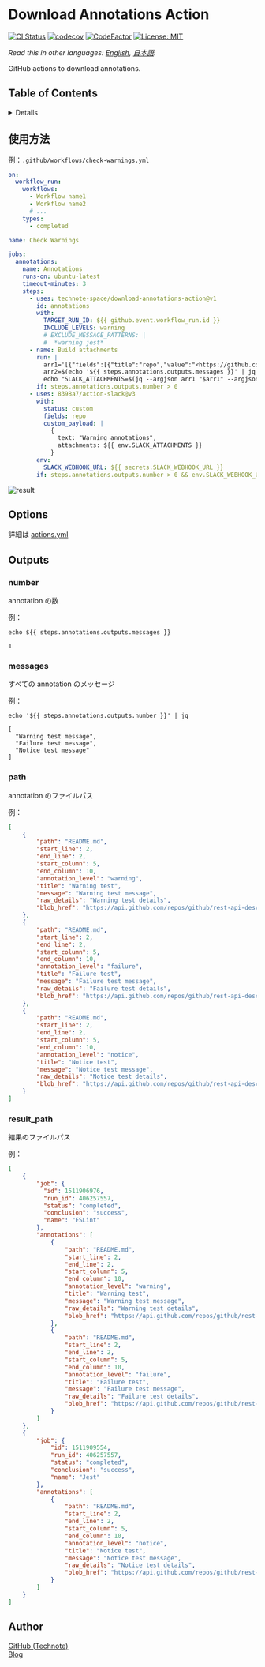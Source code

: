 # Download Annotations Action

[![CI Status](https://github.com/technote-space/download-annotations-action/workflows/CI/badge.svg)](https://github.com/technote-space/download-annotations-action/actions)
[![codecov](https://codecov.io/gh/technote-space/download-annotations-action/branch/master/graph/badge.svg)](https://codecov.io/gh/technote-space/download-annotations-action)
[![CodeFactor](https://www.codefactor.io/repository/github/technote-space/download-annotations-action/badge)](https://www.codefactor.io/repository/github/technote-space/download-annotations-action)
[![License: MIT](https://img.shields.io/badge/License-MIT-blue.svg)](https://github.com/technote-space/download-annotations-action/blob/master/LICENSE)

*Read this in other languages: [English](README.md), [日本語](README.ja.md).*

GitHub actions to download annotations.

## Table of Contents

<!-- START doctoc generated TOC please keep comment here to allow auto update -->
<!-- DON'T EDIT THIS SECTION, INSTEAD RE-RUN doctoc TO UPDATE -->
<details>
<summary>Details</summary>

- [使用方法](#%E4%BD%BF%E7%94%A8%E6%96%B9%E6%B3%95)
- [Options](#options)
- [Outputs](#outputs)
  - [number](#number)
  - [messages](#messages)
  - [path](#path)
  - [result_path](#result_path)
- [Author](#author)

</details>
<!-- END doctoc generated TOC please keep comment here to allow auto update -->

## 使用方法
例：`.github/workflows/check-warnings.yml`  
```yaml
on:
  workflow_run:
    workflows:
      - Workflow name1
      - Workflow name2
      # ...
    types:
      - completed

name: Check Warnings

jobs:
  annotations:
    name: Annotations
    runs-on: ubuntu-latest
    timeout-minutes: 3
    steps:
      - uses: technote-space/download-annotations-action@v1
        id: annotations
        with:
          TARGET_RUN_ID: ${{ github.event.workflow_run.id }}
          INCLUDE_LEVELS: warning
          # EXCLUDE_MESSAGE_PATTERNS: |
          #  *warning jest*
      - name: Build attachments
        run: |
          arr1='[{"fields":[{"title":"repo","value":"<https://github.com/${{ github.repository }}|${{ github.repository }}>","short":true},{"title":"action","value":"<${{ github.event.workflow_run.html_url }}|action>","short":true}]}]'
          arr2=$(echo '${{ steps.annotations.outputs.messages }}' | jq -c 'map({"color":"warning","text":"```\(.)```"})')
          echo "SLACK_ATTACHMENTS=$(jq --argjson arr1 "$arr1" --argjson arr2 "$arr2" -nc '$arr1 + $arr2')" >> $GITHUB_ENV
        if: steps.annotations.outputs.number > 0
      - uses: 8398a7/action-slack@v3
        with:
          status: custom
          fields: repo
          custom_payload: |
            {
              text: "Warning annotations",
              attachments: ${{ env.SLACK_ATTACHMENTS }}
            }
        env:
          SLACK_WEBHOOK_URL: ${{ secrets.SLACK_WEBHOOK_URL }}
        if: steps.annotations.outputs.number > 0 && env.SLACK_WEBHOOK_URL
```


![result](https://raw.githubusercontent.com/technote-space/download-annotations-action/images/slack.png)

## Options
詳細は [actions.yml](./action.yml)

## Outputs
### number
annotation の数

例：
```shell script
echo ${{ steps.annotations.outputs.messages }}
```

```shell script
1
```

### messages
すべての annotation のメッセージ

例：
```shell script
echo '${{ steps.annotations.outputs.number }}' | jq
```

```shell script
[
  "Warning test message",
  "Failure test message",
  "Notice test message"
]
```

### path
annotation のファイルパス

例：
```json
[
    {
        "path": "README.md",
        "start_line": 2,
        "end_line": 2,
        "start_column": 5,
        "end_column": 10,
        "annotation_level": "warning",
        "title": "Warning test",
        "message": "Warning test message",
        "raw_details": "Warning test details",
        "blob_href": "https://api.github.com/repos/github/rest-api-description/git/blobs/abc"
    },
    {
        "path": "README.md",
        "start_line": 2,
        "end_line": 2,
        "start_column": 5,
        "end_column": 10,
        "annotation_level": "failure",
        "title": "Failure test",
        "message": "Failure test message",
        "raw_details": "Failure test details",
        "blob_href": "https://api.github.com/repos/github/rest-api-description/git/blobs/abc"
    },
    {
        "path": "README.md",
        "start_line": 2,
        "end_line": 2,
        "start_column": 5,
        "end_column": 10,
        "annotation_level": "notice",
        "title": "Notice test",
        "message": "Notice test message",
        "raw_details": "Notice test details",
        "blob_href": "https://api.github.com/repos/github/rest-api-description/git/blobs/abc"
    }
]
```

### result_path
結果のファイルパス

例：
```json
[
    {
        "job": {
          "id": 1511906976,
          "run_id": 406257557,
          "status": "completed",
          "conclusion": "success",
          "name": "ESLint"
        },
        "annotations": [
            {
                "path": "README.md",
                "start_line": 2,
                "end_line": 2,
                "start_column": 5,
                "end_column": 10,
                "annotation_level": "warning",
                "title": "Warning test",
                "message": "Warning test message",
                "raw_details": "Warning test details",
                "blob_href": "https://api.github.com/repos/github/rest-api-description/git/blobs/abc"
            },
            {
                "path": "README.md",
                "start_line": 2,
                "end_line": 2,
                "start_column": 5,
                "end_column": 10,
                "annotation_level": "failure",
                "title": "Failure test",
                "message": "Failure test message",
                "raw_details": "Failure test details",
                "blob_href": "https://api.github.com/repos/github/rest-api-description/git/blobs/abc"
            }
        ]
    },
    {
        "job": {
            "id": 1511909554,
            "run_id": 406257557,
            "status": "completed",
            "conclusion": "success",
            "name": "Jest"
        },
        "annotations": [
            {
                "path": "README.md",
                "start_line": 2,
                "end_line": 2,
                "start_column": 5,
                "end_column": 10,
                "annotation_level": "notice",
                "title": "Notice test",
                "message": "Notice test message",
                "raw_details": "Notice test details",
                "blob_href": "https://api.github.com/repos/github/rest-api-description/git/blobs/abc"
            }
        ]
    }
]
```

## Author
[GitHub (Technote)](https://github.com/technote-space)  
[Blog](https://technote.space)
